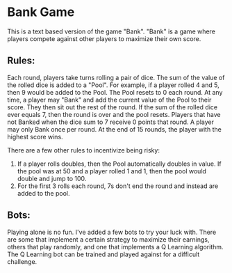 # Bank Game

This is a text based version of the game "Bank". "Bank" is a game where players compete against other players to maximize their own score.

## Rules:
Each round, players take turns rolling a pair of dice. The sum of the value of the rolled dice is added to a "Pool". For example, if a player rolled 4 and 5, then 9 would be added to the Pool. The Pool resets to 0 each round. At any time, a player may "Bank" and add the current value of the Pool to their score. They then sit out the rest of the round. If the sum of the rolled dice ever equals 7, then the round is over and the pool resets. Players that have not Banked when the dice sum to 7 receive 0 points that round. A player may only Bank once per round. At the end of 15 rounds, the player with the highest score wins.

There are a few other rules to incentivize being risky:
1. If a player rolls doubles, then the Pool automatically doubles in value. If the pool was at 50 and a player rolled 1 and 1, then the pool would double and jump to 100.
2. For the first 3 rolls each round, 7s don't end the round and instead are added to the pool.

## Bots:
Playing alone is no fun. I've added a few bots to try your luck with. There are some that implement a certain strategy to maximize their earnings, others that play randomly, and one that implements a Q Learning algorithm. The Q Learning bot can be trained and played against for a difficult challenge.
